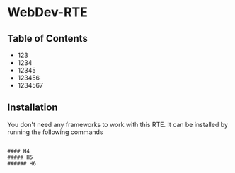 # WebDev-RTE

## Table of Contents
* 123
* 1234
* 12345
* 123456
* 1234567

## Installation
You don't need any frameworks to work with this RTE. It can be installed by running the following commands

```npm install
 
#### H4
##### H5
###### H6

